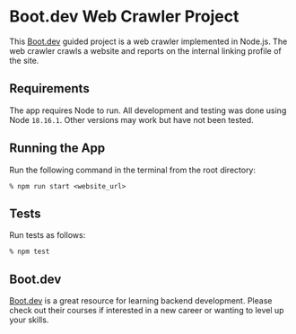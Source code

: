 # Boot.dev Web Crawler Project

This [Boot.dev](https://boot.dev) guided project is a web crawler implemented in Node.js. The web crawler crawls a website and reports on the internal linking profile of the site.

## Requirements

The app requires Node to run. All development and testing was done using Node `18.16.1`. Other versions may work but have not been tested.

## Running the App

Run the following command in the terminal from the root directory:

```shell
% npm run start <website_url>
```

## Tests

Run tests as follows:

```shell
% npm test
```

## Boot.dev

[Boot.dev](https://boot.dev) is a great resource for learning backend development. Please check out their courses if interested in a new career or wanting to level up your skills.

